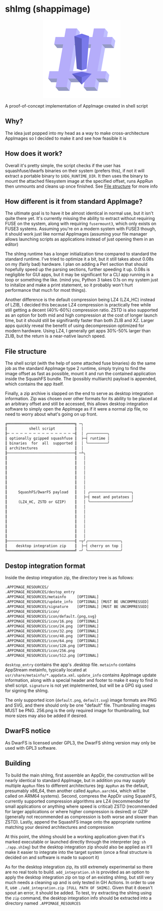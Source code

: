 # shImg (shappimage)

<p align="center"><img src="resources/shImg.svg" width=256 height="256"/></p>

A proof-of-concept implementation of AppImage created in shell script

## Why?

The idea just popped into my head as a way to make cross-architecture AppImages
so I decided to make it and see how feasible it is

## How does it work?
Overall it's pretty simple, the script checks if the user has squashfuse/dwarfs
binaries on their system (prefers this), if not it will extract a portable
binary to `$XDG_RUNTIME_DIR`. It then uses the binary to mount the attached
filesystem image at the specified offset, runs AppRun then unmounts and cleans
up once finished. See [File structure](#file-structure) for more info

## How different is it from standard AppImage?

The ultimate goal is to have it be almost identical in normal use, but it isn't
quite there yet. It's currently missing the ability to extract without requiring
FUSE on the system, along with requiring `fusermount3`, which only exists on
FUSE3 systems. Assuming you're on a modern system with FUSE3 though, it should
work just like normal AppImages (assuming your file manager allows launching
scripts as applications instead of just opening them in an editor)

The shImg runtime has a longer initialization time compared to standard the
standard runtime. I've tried to optimize it a bit, but it still takes about
0.08s on my (fairly bad) hardware. I plan on adding a Perl section that should
hopefully speed up the parsing sections, further speeding it up. 0.08s is
negligible for GUI apps, but it may be significant for a CLI app running in a
loop or something the like. (mind you, Python 3 takes 0.1s on my system just to
initalize and make a print statement, so it probably won't hurt performance
that much for most things).

Another difference is the default compression being LZ4 (LZ4_HC) instead of LZIB,
I decided this because LZ4 compression is practically free while still getting
a decent (40%-60%) compression ratio. ZSTD is also supported as an option for
both mid and high compression at the cost of longer launch time, but it should
still be signifirantly faster than both ZLIB and XZ. Larger apps quickly reveal
the benefit of using decompression optimized for modern hardware. Using LZ4, I
generally get apps 30%-50% larger than ZLIB, but the return is a near-native
launch speed.

## File structure

The shell script (with the help of some attached fuse binaries) do the same
job as the standard AppImage type 2 runtime, simply trying to find the image
offset as fast as possible, mount it and run the contained application inside
the SquashFS bundle. The (possibly multiarch) payload is appended, which
contains the app itself.

Finally, a zip archive is slapped on the end to serve as desktop integration
information. Zip was chosen over other formats for its ability to be placed at
an arbitrary offset and still be accessed, this allows desktop integration
software to simply open the AppImage as if it were a normal zip file, no need
to worry about what's going on up front.

```
╔═══════════════════════════════╗ ─╮
║          shell script         ║  │
╟─ ─ ─ ─ ─ ─ ─ ─ ─ ─ ─ ─ ─ ─ ─ ─╢  │ ╭─────────╮
║ optionally gzipped squashfuse ║  ├─┤ runtime │
║ binaries  for  all  supported ║  │ ╰─────────╯
║ architectures                 ║  │
╟───────────────────────────────╢ ─┴╮
║                               ║   │
║                               ║   │
║                               ║   │
║                               ║   │
║                               ║   │
║                               ║   │
║                               ║   │
║     SquashFS/DwarFS payload   ║   │ ╭───────────────────╮
║                               ║   ├─┤ meat and potatoes │
║     (LZ4_HC, ZSTD or GZIP)    ║   │ ╰───────────────────╯
║                               ║   │
║                               ║   │
║                               ║   │
║                               ║   │
║                               ║   │
║                               ║   │
║                               ║   │
╟───────────────────────────────╢ ─┬╯╭───────────────╮
║    desktop integration zip    ║  ├─┤ cherry on top │
╚═══════════════════════════════╝ ─╯ ╰───────────────╯
```

## Destop integration format

Inside the destop integration zip, the directory tree is as follows:
```
.APPIMAGE_RESOURCES/
.APPIMAGE_RESOURCES/destop_entry
.APPIMAGE_RESOURCES/metainfo     [OPTIONAL]
.APPIMAGE_RESOURCES/update_info  [OPTIONAL] [MUST BE UNCOMPRESSED]
.APPIMAGE_RESOURCES/signature    [OPTIONAL] [MUST BE UNCOMPRESSED]
.APPIMAGE_RESOURCES/icon/
.APPIMAGE_RESOURCES/icon/default.{png,svg}
.APPIMAGE_RESOURCES/icon/16.png  [OPTIONAL]
.APPIMAGE_RESOURCES/icon/24.png  [OPTIONAL]
.APPIMAGE_RESOURCES/icon/32.png  [OPTIONAL]
.APPIMAGE_RESOURCES/icon/48.png  [OPTIONAL]
.APPIMAGE_RESOURCES/icon/64.png  [OPTIONAL]
.APPIMAGE_RESOURCES/icon/128.png [OPTIONAL]
.APPIMAGE_RESOURCES/icon/256.png
.APPIMAGE_RESOURCES/icon/512.png [OPTIONAL]
```

`desktop_entry` contains the app's .desktop file. `metainfo` contains AppStream
metainfo, typically located at `usr/share/metainfo/*.appdata.xml`. `update_info`
contains AppImage update information, along with a special header and footer to
make it easy to find in shell script. `signature` is not yet impletmented, but
will be a GPG sig used for signing the shImg.

The only supported icon (`default.png`, `default.svg`) image formats are PNG
and SVG, and there should only be one "default" file. Thumbnailing images MUST
be PNG. 256.png is the only required image for thumbnailing, but more sizes may
also be added if desired.

## DwarFS notice

As DwarFS is licensed under GPL3, the DwarFS shImg version may only be used with
GPL3 software.

## Building

To build the main shImg, first assemble an AppDir, the construction will be
nearly identical to standard AppImage, but in addition you may supply multiple
`AppRun` files to different architectures (eg: `AppRun` as the default,
presumably x86_64, then another called `AppRun.aarch64`, which will be called
on ARM64 systems). Second, compress the AppDir using SquashFS, currently
supported compression algorithms are LZ4 (recommended for small applications or
anything where speed is critical) ZSTD (recommended for larger applications or
where higher compression is desired) or GZIP (generally not recommended as
compression is both worse and slower than ZSTD). Lastly, append the SquashFS
image onto the appropriate runtime matching your desired architectures and
compression

At this point, the shImg should be a working application given that it's marked
executable or launched directly through the interpreter (eg: `sh ./app.shImg`)
but the desktop integration zip should also be applied as it'll make it easier
to integrate into the target system (once a final structure is decided on and
software is made to supoort it)

As for the desktop integration zip, its still extremely experimental so there
are no real tools to build. `add_integration.sh` is provided as an option to
apply the desktop integration zip on top of an existing shImg, but still very
much needs a cleaning up and is only tested in GH Actions. In order to use it,
use `./add_integration.zip [FULL PATH OF SHIMG]`. Given that it doesn't spout
an error, it should be added. To test, try extracting the shImg using the `zip`
command, the desktop integration info should be extracted into a directory
named `.APPIMAGE_RESOURCES`
